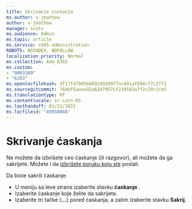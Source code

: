 ```yaml
---
title: Skrivanje ćaskanja
ms.author: v-jmathew
author: v-jmathew
manager: scotv
ms.audience: Admin
ms.topic: article
ms.service: o365-administration
ROBOTS: NOINDEX, NOFOLLOW
localization_priority: Normal
ms.collection: Adm_O365
ms.custom:
- "9003309"
- "6203"
ms.openlocfilehash: df17f479856689249209ffac491af894cf7c2771
ms.sourcegitcommit: 76dbf5aaea92a62d7957cf210583a7f2c29c1ce5
ms.translationtype: MT
ms.contentlocale: sr-Latn-RS
ms.lasthandoff: 01/22/2021
ms.locfileid: "49950048"
---
```

# <a name="hide-a-chat"></a>Skrivanje ćaskanja

Ne možete da izbrišete ceo ćaskanje (ili razgovor), ali možete da ga sakrijete. Možete i da [izbrišete poruku koju ste](https://support.office.com/client/delete-a-message-you-have-sent-67bd76a5-04e7-46ea-9ef0-5800865cb8f3) poslali.

Da biste sakrili ćaskanje:

- U meniju sa leve strane izaberite stavku **ćaskanje** .
- Izaberite ćaskanje koje želite da sakrijete.
- Izaberite tri tačke (**...**) pored ćaskanja, a zatim izaberite stavku **Sakrij**.
